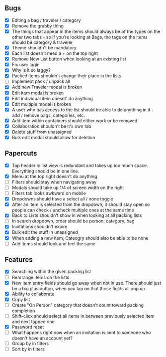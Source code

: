 ## Bugs
- [x] Editing a bag / traveler / category
- [x] Remove the grabby thing
- [x] The things that appear in the items should always be of the types on the other two tabs - so if you're looking at Bags, the tags on the items should be category & traveler
- [x] Theme shouldn't be mandatory
- [x] Each list doesn't need a + on the top right
- [x] Remove New List button when looking at an existing list
- [x] Fix user login
- [x] Why is it so laggy?
- [x] Packed items shouldn't change their place in the lists
- [ ] Implement pack / unpack all
- [x] Add new Traveler modal is broken
- [x] Edit item modal is broken
- [x] Edit individual item doesnt' do anything
- [x] Edit multiple modal is broken
- [x] A user who has access to the list should be able to do anything in it - add / remove bags, categories, etc.
- [x] Add item within containers should either work or be removed
- [x] Collaboration shouldn't be it's own tab
- [x] Delete stuff from unassigned
- [x] Bulk edit modal should allow for deletion

## Papercuts
- [x] Top header in list view is redundant and takes up too much space. Everything should be in one line.
- [x] Menu at the top right doesn't do anything
- [ ] Filters should stay when navigating away
- [ ] Modals should take up 1/4 of screen width on the right
- [ ] Filters tab looks awkward on mobile
- [x] Dropdowns should have a select all / none toggle
- [x] After an item is selected from the dropdown, it should stay open so people can check / uncheck multiple ones at the same time
- [x] Back to Lists shouldn't show in when looking at all packing lists
- [ ] In search dropdown, order should be person, category, bag
- [x] Invitations shouldn't expire
- [x] Bulk edit the stuff in unassigned
- [x] When adding a new item, Cateogry should also be able to be none
- [ ] Add items should look and feel the same

## Features
- [x] Searching within the given packing list
- [ ] Rearrange items on the lists
- [x] New item entry fields should go away when not in use. There should just be a big plus button, when you tap on that those fields all pop up
- [x] Ability to collaborate
- [x] Copy list
- [ ] Create "On Person" category that doesn't count toward packing completion
- [ ] Shift-click should select all items in between previously selected item and next tapped one
- [x] Password reset
- [ ] What happens right now when an invitation is sent to someone who doesn't have an account yet?
- [ ] Group by in filters
- [ ] Sort by in filters

